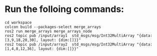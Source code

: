 # Run the folloing commands:
  	
	cd workspace
	colcon build --packages-select merge_arrays
	ros2 run merge_arrays merge_arrays_node
	ros2 topic pub /input/array1  std_msgs/msg/Int32MultiArray "{data: [3,9,18,20,30], layout: {dim:[]}}"
	ros2 topic pub /input/array2  std_msgs/msg/Int32MultiArray "{data: [1,4,8,12,36], layout: {dim:[]}}"
